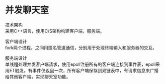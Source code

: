 # 并发聊天室
技术架构<br/>
采用C++语言，使用C/S架构构建客户端，服务端。

客户端设计<br/>
fork两个进程，之间用匿名管道通信，分别用于处理终端输入和服务器的交互。

服务端设计<br/>
单线程处理并发客户端请求，使用epoll注册所有的客户端连接到事件表，epoll采用ET触发，有事件仅返回一次，所有客户端保存到双链表中，有请求信息来广播给其他客户端，实现聊天室功能。